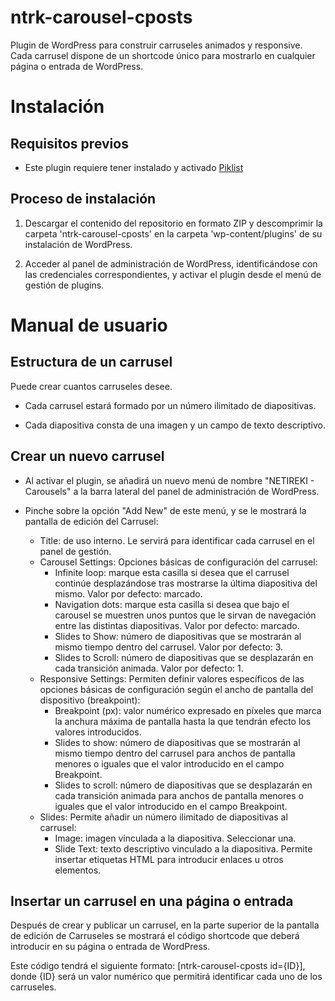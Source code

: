 # ntrk-carousel-cposts
Plugin de WordPress para construir carruseles animados y responsive. Cada carrusel dispone de un shortcode único para mostrarlo en cualquier página o entrada de WordPress.

# Instalación

## Requisitos previos
* Este plugin requiere tener instalado y activado [Piklist](https://piklist.com)

## Proceso de instalación
1. Descargar el contenido del repositorio en formato ZIP y descomprimir la carpeta 'ntrk-carousel-cposts' en la carpeta 'wp-content/plugins' de su instalación de WordPress.

2. Acceder al panel de administración de WordPress, identificándose con las credenciales correspondientes, y activar el plugin desde el menú de gestión de plugins.

# Manual de usuario

## Estructura de un carrusel
Puede crear cuantos carruseles desee.

* Cada carrusel estará formado por un número ilimitado de diapositivas.

* Cada diapositiva consta de una imagen y un campo de texto descriptivo.

## Crear un nuevo carrusel
* Al activar el plugin, se añadirá un nuevo menú de nombre "NETIREKI - Carousels" a la barra lateral del panel de administración de WordPress.

* Pinche sobre la opción "Add New" de este menú, y se le mostrará la pantalla de edición del Carrusel:

  - Title: de uso interno. Le servirá para identificar cada carrusel en el panel de gestión.
  - Carousel Settings:
    Opciones básicas de configuración del carrusel:
    - Infinite loop: marque esta casilla si desea que el carrusel continúe desplazándose tras mostrarse la última diapositiva del mismo. Valor por defecto: marcado.
    - Navigation dots: marque esta casilla si desea que bajo el carousel se muestren unos puntos que le sirvan de navegación entre las distintas diapositivas. Valor por defecto: marcado.
    - Slides to Show: número de diapositivas que se mostrarán al mismo tiempo dentro del carrusel. Valor por defecto: 3.
    - Slides to Scroll: número de diapositivas que se desplazarán en cada transición animada. Valor por defecto: 1.
  - Responsive Settings:
    Permiten definir valores específicos de las opciones básicas de configuración según el ancho de pantalla del dispositivo (breakpoint):
    - Breakpoint (px): valor numérico expresado en píxeles que marca la anchura máxima de pantalla hasta la que tendrán efecto los valores introducidos.
    - Slides to show: número de diapositivas que se mostrarán al mismo tiempo dentro del carrusel para anchos de pantalla menores o iguales que el valor introducido en el campo Breakpoint.
    - Slides to scroll: número de diapositivas que se desplazarán en cada transición animada para anchos de pantalla menores o iguales que el valor introducido en el campo Breakpoint.
  - Slides:
    Permite añadir un número ilimitado de diapositivas al carrusel:
    - Image: imagen vinculada a la diapositiva. Seleccionar una.
    - Slide Text: texto descriptivo vinculado a la diapositiva. Permite insertar etiquetas HTML para introducir enlaces u otros elementos.

## Insertar un carrusel en una página o entrada
Después de crear y publicar un carrusel, en la parte superior de la pantalla de edición de Carruseles se mostrará el código shortcode que deberá introducir en su página o entrada de WordPress.

Este código tendrá el siguiente formato: [ntrk-carousel-cposts id={ID}], donde {ID} será un valor numérico que permitirá identificar cada uno de los carruseles.
